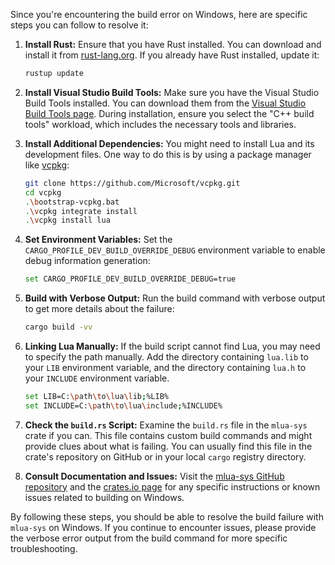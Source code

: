Since you're encountering the build error on Windows, here are specific steps you can follow to resolve it:

1. **Install Rust:**
   Ensure that you have Rust installed. You can download and install it from [rust-lang.org](https://www.rust-lang.org/). If you already have Rust installed, update it:
   ```sh
   rustup update
   ```

2. **Install Visual Studio Build Tools:**
   Make sure you have the Visual Studio Build Tools installed. You can download them from the [Visual Studio Build Tools page](https://visualstudio.microsoft.com/visual-cpp-build-tools/). During installation, ensure you select the "C++ build tools" workload, which includes the necessary tools and libraries.

3. **Install Additional Dependencies:**
   You might need to install Lua and its development files. One way to do this is by using a package manager like [vcpkg](https://github.com/microsoft/vcpkg):

   ```sh
   git clone https://github.com/Microsoft/vcpkg.git
   cd vcpkg
   .\bootstrap-vcpkg.bat
   .\vcpkg integrate install
   .\vcpkg install lua
   ```

4. **Set Environment Variables:**
   Set the `CARGO_PROFILE_DEV_BUILD_OVERRIDE_DEBUG` environment variable to enable debug information generation:
   ```sh
   set CARGO_PROFILE_DEV_BUILD_OVERRIDE_DEBUG=true
   ```

5. **Build with Verbose Output:**
   Run the build command with verbose output to get more details about the failure:
   ```sh
   cargo build -vv
   ```

6. **Linking Lua Manually:**
   If the build script cannot find Lua, you may need to specify the path manually. Add the directory containing `lua.lib` to your `LIB` environment variable, and the directory containing `lua.h` to your `INCLUDE` environment variable.

   ```sh
   set LIB=C:\path\to\lua\lib;%LIB%
   set INCLUDE=C:\path\to\lua\include;%INCLUDE%
   ```

7. **Check the `build.rs` Script:**
   Examine the `build.rs` file in the `mlua-sys` crate if you can. This file contains custom build commands and might provide clues about what is failing. You can usually find this file in the crate's repository on GitHub or in your local `cargo` registry directory.

8. **Consult Documentation and Issues:**
   Visit the [mlua-sys GitHub repository](https://github.com/khvzak/mlua) and the [crates.io page](https://crates.io/crates/mlua-sys) for any specific instructions or known issues related to building on Windows.

By following these steps, you should be able to resolve the build failure with `mlua-sys` on Windows. If you continue to encounter issues, please provide the verbose error output from the build command for more specific troubleshooting.
